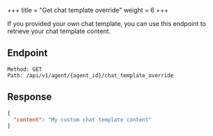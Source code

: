 +++
title = "Get chat template override"
weight = 6
+++

If you provided your own chat template, you can use this endpoint to retrieve your chat template content.

## Endpoint

```
Method: GET
Path: /api/v1/agent/{agent_id}/chat_template_override
```

## Response

```JSON
{
  "content": "My custom chat template content"
}
```
